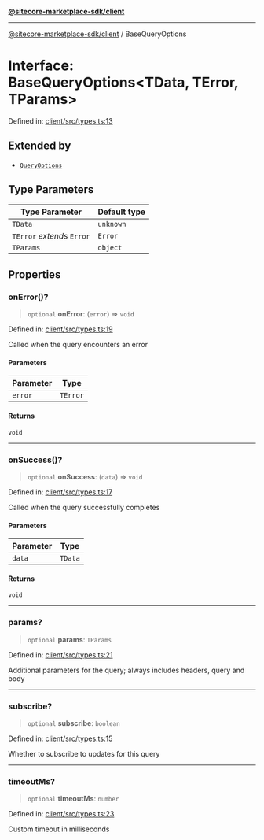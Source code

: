 [**@sitecore-marketplace-sdk/client**](../README.md)

***

[@sitecore-marketplace-sdk/client](../README.md) / BaseQueryOptions

# Interface: BaseQueryOptions\<TData, TError, TParams\>

Defined in: [client/src/types.ts:13](https://github.com/Sitecore/sitecore-marketplace-sdk/blob/52ce51a9eb68c659f71f11d434c89a18a730796e/packages/client/src/types.ts#L13)

## Extended by

- [`QueryOptions`](QueryOptions.md)

## Type Parameters

| Type Parameter | Default type |
| ------ | ------ |
| `TData` | `unknown` |
| `TError` *extends* `Error` | `Error` |
| `TParams` | `object` |

## Properties

### onError()?

> `optional` **onError**: (`error`) => `void`

Defined in: [client/src/types.ts:19](https://github.com/Sitecore/sitecore-marketplace-sdk/blob/52ce51a9eb68c659f71f11d434c89a18a730796e/packages/client/src/types.ts#L19)

Called when the query encounters an error

#### Parameters

| Parameter | Type |
| ------ | ------ |
| `error` | `TError` |

#### Returns

`void`

***

### onSuccess()?

> `optional` **onSuccess**: (`data`) => `void`

Defined in: [client/src/types.ts:17](https://github.com/Sitecore/sitecore-marketplace-sdk/blob/52ce51a9eb68c659f71f11d434c89a18a730796e/packages/client/src/types.ts#L17)

Called when the query successfully completes

#### Parameters

| Parameter | Type |
| ------ | ------ |
| `data` | `TData` |

#### Returns

`void`

***

### params?

> `optional` **params**: `TParams`

Defined in: [client/src/types.ts:21](https://github.com/Sitecore/sitecore-marketplace-sdk/blob/52ce51a9eb68c659f71f11d434c89a18a730796e/packages/client/src/types.ts#L21)

Additional parameters for the query; always includes headers, query and body

***

### subscribe?

> `optional` **subscribe**: `boolean`

Defined in: [client/src/types.ts:15](https://github.com/Sitecore/sitecore-marketplace-sdk/blob/52ce51a9eb68c659f71f11d434c89a18a730796e/packages/client/src/types.ts#L15)

Whether to subscribe to updates for this query

***

### timeoutMs?

> `optional` **timeoutMs**: `number`

Defined in: [client/src/types.ts:23](https://github.com/Sitecore/sitecore-marketplace-sdk/blob/52ce51a9eb68c659f71f11d434c89a18a730796e/packages/client/src/types.ts#L23)

Custom timeout in milliseconds
